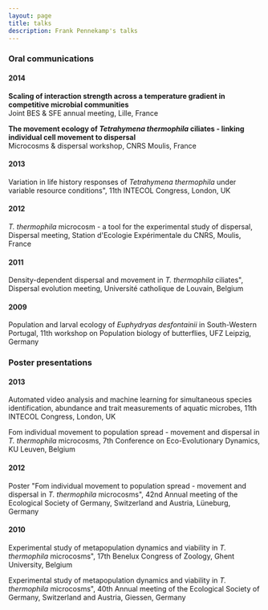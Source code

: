 ```yaml
---
layout: page
title: talks
description: Frank Pennekamp's talks
---
```


### <a name="talks"></a>Oral communications

#### 2014
**Scaling of interaction strength across a temperature gradient in competitive microbial communities**     
Joint BES & SFE annual meeting, Lille, France

**The movement ecology of _Tetrahymena thermophila_ ciliates - linking individual cell movement to dispersal**    
Microcosms & dispersal workshop, CNRS Moulis, France 

#### 2013
Variation in life history responses of _Tetrahymena thermophila_ under variable resource conditions", 11th INTECOL Congress, London, UK

#### 2012
_T. thermophila_ microcosm - a tool for the experimental study of dispersal, Dispersal meeting, Station d'Ecologie Expérimentale du CNRS, Moulis, France

#### 2011
Density-dependent dispersal and movement in _T. thermophila_ ciliates", Dispersal evolution meeting, Université catholique de Louvain, Belgium

#### 2009
Population and larval ecology of _Euphydryas desfontainii_ in South-Western Portugal, 11th workshop on Population biology of butterflies, UFZ Leipzig, Germany


### <a name="poster"></a>Poster presentations

#### 2013
Automated video analysis and machine learning for simultaneous species identification, abundance and trait measurements of aquatic microbes, 11th INTECOL Congress, London, UK

Fom individual movement to population spread - movement and dispersal in _T. thermophila_ microcosms, 7th Conference on Eco-Evolutionary Dynamics, KU Leuven, Belgium

#### 2012
Poster "Fom individual movement to population spread - movement and dispersal in _T. thermophila_ microcosms", 42nd Annual meeting of the Ecological Society of Germany, Switzerland and Austria, Lüneburg, Germany

#### 2010
Experimental study of metapopulation dynamics and viability in _T. thermophila_ microcosms", 17th Benelux Congress of Zoology, Ghent University, Belgium

Experimental study of metapopulation dynamics and viability in _T. thermophila_ microcosms", 40th Annual meeting of the Ecological Society of Germany, Switzerland and Austria, Giessen, Germany


